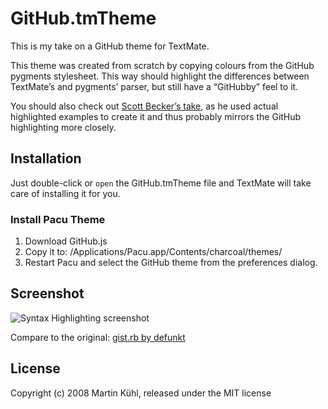 # GitHub.tmTheme

This is my take on a GitHub theme for TextMate.

This theme was created from scratch by copying colours from the GitHub pygments stylesheet. This way should highlight the differences between TextMate’s and pygments’ parser, but still have a “GitHubby” feel to it.

You should also check out [Scott Becker’s take](http://github.com/sbecker/github_textmate_theme/tree/master), as he used actual highlighted examples to create it and thus probably mirrors the GitHub highlighting more closely.


## Installation

Just double-click or `open` the GitHub.tmTheme file and TextMate will take care of installing it for you.

### Install Pacu Theme ###

1. Download GitHub.js
2. Copy it to: /Applications/Pacu.app/Contents/charcoal/themes/
3. Restart Pacu and select the GitHub theme from the preferences dialog.

## Screenshot

![Syntax Highlighting screenshot](http://github.com/mkhl/github.tmtheme/raw/master/gist-screenshot.png)

Compare to the original: [gist.rb by defunkt ](http://github.com/defunkt/gist/tree/master/gist.rb)


## License

Copyright (c) 2008 Martin Kühl, released under the MIT license
